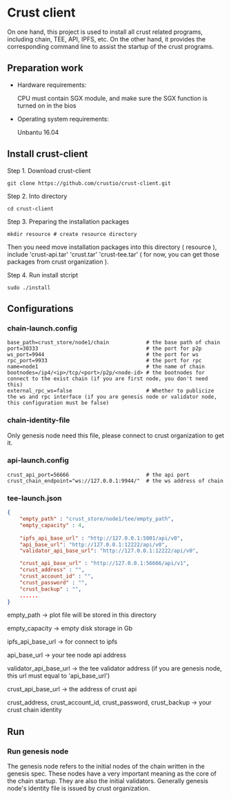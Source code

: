 # Crust client
On one hand, this project is used to install all crust related programs, including chain, TEE, API, IPFS, etc. On the other hand, it provides the corresponding command line to assist the startup of the crust programs.

## Preparation work
- Hardware requirements: 

  CPU must contain SGX module, and make sure the SGX function is turned on in the bios
- Operating system requirements:

  Unbantu 16.04

## Install crust-client
Step 1. Download crust-client
```shell
git clone https://github.com/crustio/crust-client.git
```
Step 2. Into directory
```shell
cd crust-client
```
Step 3. Preparing the installation packages
```shell
mkdir resource # create resource directory
```
Then you need move installation packages into this directory ( resource ), include 'crust-api.tar' 'crust.tar'  'crust-tee.tar' ( for now, you can get those packages from crust organization ).

Step 4. Run install stcript
```shell
sudo ./install
```

## Configurations

### chain-launch.config
```shell
base_path=crust_store/node1/chain            # the base path of chain
port=30333                                   # the port for p2p
ws_port=9944                                 # the port for ws
rpc_port=9933                                # the port for rpc
name=node1                                   # the name of chain
bootnodes=/ip4/<ip>/tcp/<port>/p2p/<node-id> # the bootnodes for connect to the exist chain (if you are first node, you don't need this)
external_rpc_ws=false                        # Whether to publicize the ws and rpc interface (if you are genesis node or validator node, this configuration must be false)
```

### chain-identity-file

Only genesis node need this file, please connect to crust organization to get it.

### api-launch.config
```shell
crust_api_port=56666                         # the api port
crust_chain_endpoint="ws://127.0.0.1:9944/"  # the ws address of chain
```

### tee-launch.json
```json
{
    "empty_path" : "crust_store/node1/tee/empty_path",
    "empty_capacity" : 4,
    
    "ipfs_api_base_url" : "http://127.0.0.1:5001/api/v0",
    "api_base_url": "http://127.0.0.1:12222/api/v0",
    "validator_api_base_url": "http://127.0.0.1:12222/api/v0",

    "crust_api_base_url" : "http://127.0.0.1:56666/api/v1",
    "crust_address" : "",
    "crust_account_id" : "",
    "crust_password" : "",
    "crust_backup" : "",
    ......
}
```
empty_path -> plot file will be stored in this directory

empty_capacity -> empty disk storage in Gb

ipfs_api_base_url -> for connect to ipfs

api_base_url -> your tee node api address

validator_api_base_url -> the tee validator address (if you are genesis node, this url must equal to 'api_base_url')

crust_api_base_url -> the address of crust api

crust_address, crust_account_id, crust_password, crust_backup -> your crust chain identity

## Run

### Run genesis node
The genesis node refers to the initial nodes of the chain written in the genesis spec. These nodes have a very important meaning as the core of the chain startup. They are also the initial validators. Generally genesis node's identity file is issued by crust organization.
